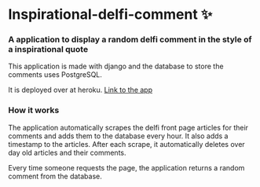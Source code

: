 # Inspirational-delfi-comment ✨

### A application to display a random delfi comment in the style of a inspirational quote

This application is made with django and the database to store the comments uses PostgreSQL.

It is deployed over at heroku. [Link to the app](https://delfi-comment-inspirational.herokuapp.com/)

### How it works
The application automatically scrapes the delfi front page articles for their comments and adds them to the database every hour. It also adds a timestamp to the articles. After each scrape, it automatically deletes over day old articles and their comments.

Every time someone requests the page, the application returns a random comment from the database.

